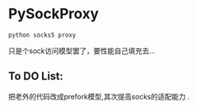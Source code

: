 # PySockProxy
`python socks5 proxy`

只是个sock访问模型罢了，要性能自己填充去...

## To DO List:
把老外的代码改成prefork模型,其次提高socks的适配能力 .
